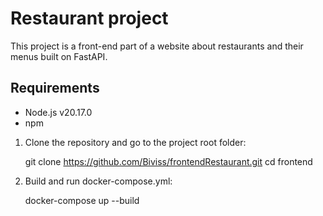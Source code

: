 # Restaurant project

This project is a front-end part of a website about restaurants and their menus built on FastAPI.

## Requirements

- Node.js v20.17.0
- npm

1. Clone the repository and go to the project root folder:

   git clone https://github.com/Biviss/frontendRestaurant.git
   cd frontend

2. Build and run docker-compose.yml:

   docker-compose up --build